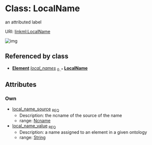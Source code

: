 
# Class: LocalName


an attributed label

URI: [linkml:LocalName](https://w3id.org/linkml/LocalName)


![img](http://yuml.me/diagram/nofunky;dir:TB/class/[Element]++-%20local_names%200..*>[LocalName&#124;local_name_source(pk):ncname;local_name_value:string],[Element])

## Referenced by class

 *  **[Element](Element.md)** *[local_names](local_names.md)*  <sub>0..*</sub>  **[LocalName](LocalName.md)**

## Attributes


### Own

 * [local_name_source](local_name_source.md)  <sub>REQ</sub>
     * Description: the ncname of the source of the name
     * range: [Ncname](Ncname.md)
 * [local_name_value](local_name_value.md)  <sub>REQ</sub>
     * Description: a name assigned to an element in a given ontology
     * range: [String](String.md)
